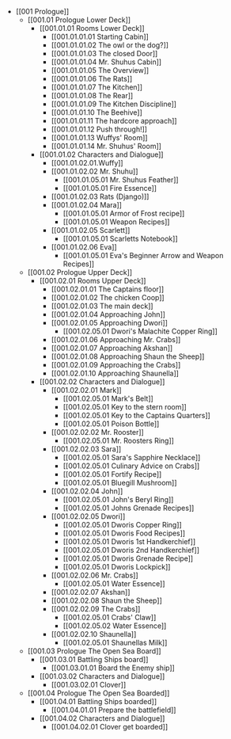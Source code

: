 - [[001 Prologue]]
	- [[001.01 Prologue Lower Deck]]
		- [[001.01.01 Rooms Lower Deck]]
			- [[001.01.01.01 Starting Cabin]]
			- [[001.01.01.02 The owl or the dog?]]
			- [[001.01.01.03 The closed Door]]
			- [[001.01.01.04 Mr. Shuhus Cabin]]
			- [[001.01.01.05 The Overview]]
			- [[001.01.01.06 The Rats]]
			- [[001.01.01.07 The Kitchen]]
			- [[001.01.01.08 The Rear]]
			- [[001.01.01.09 The Kitchen Discipline]]
			- [[001.01.01.10 The Beehive]]
			- [[001.01.01.11 The hardcore approach]]
			- [[001.01.01.12 Push through!]]
			- [[001.01.01.13 Wuffys' Room]]
			- [[001.01.01.14 Mr. Shuhus' Room]]
		- [[001.01.02 Characters and Dialogue]]
			- [[001.01.02.01.Wuffy]]
			- [[001.01.02.02 Mr. Shuhu]]
				- [[001.01.05.01 Mr. Shuhus Feather]]
				- [[001.01.05.01 Fire Essence]]
			- [[001.01.02.03 Rats (Django)]]
			- [[001.01.02.04 Mara]]
				- [[001.01.05.01 Armor of Frost recipe]]
				- [[001.01.05.01 Weapon Recipes]]
			- [[001.01.02.05 Scarlett]]
				- [[001.01.05.01 Scarletts Notebook]]
			- [[001.01.02.06 Eva]]
				- [[001.01.05.01 Eva's Beginner Arrow and Weapon Recipes]]
	- [[001.02 Prologue Upper Deck]]
		- [[001.02.01 Rooms Upper Deck]]
			- [[001.02.01.01 The Captains floor]]
			- [[001.02.01.02 The chicken Coop]]
			- [[001.02.01.03 The main deck]]
			- [[001.02.01.04 Approaching John]]
			- [[001.02.01.05 Approaching Dwori]]
				- [[001.02.05.01 Dwori's Malachite Copper Ring]]
			- [[001.02.01.06 Approaching Mr. Crabs]]
			- [[001.02.01.07 Approaching Akshan]]
			- [[001.02.01.08 Approaching Shaun the Sheep]]
			- [[001.02.01.09 Approaching the Crabs]]
			- [[001.02.01.10 Approaching Shaunella]]
		- [[001.02.02 Characters and Dialogue]]
			- [[001.02.02.01 Mark]]
				- [[001.02.05.01 Mark's Belt]]
				- [[001.02.05.01 Key to the stern room]]
				- [[001.02.05.01 Key to the Captains Quarters]]
				- [[001.02.05.01 Poison Bottle]]
			- [[001.02.02.02 Mr. Rooster]]
				- [[001.02.05.01 Mr. Roosters Ring]]
			- [[001.02.02.03 Sara]]
				- [[001.02.05.01 Sara's Sapphire Necklace]]
				- [[001.02.05.01 Culinary Advice on Crabs]]
				- [[001.02.05.01 Fortify Recipe]]
				- [[001.02.05.01 Bluegill Mushroom]]
			- [[001.02.02.04 John]]
				- [[001.02.05.01 John's Beryl Ring]]
				- [[001.02.05.01 Johns Grenade Recipes]]
			- [[001.02.02.05 Dwori]]
				- [[001.02.05.01 Dworis Copper Ring]]
				- [[001.02.05.01 Dworis Food Recipes]]
				- [[001.02.05.01 Dworis 1st Handkerchief]]
				- [[001.02.05.01 Dworis 2nd Handkerchief]]
				- [[001.02.05.01 Dworis Grenade Recipe]]
				- [[001.02.05.01 Dworis Lockpick]]
			- [[001.02.02.06 Mr. Crabs]]
				- [[001.02.05.01 Water Essence]]
			- [[001.02.02.07 Akshan]]
			- [[001.02.02.08 Shaun the Sheep]]
			- [[001.02.02.09 The Crabs]]
				- [[001.02.05.01 Crabs' Claw]]
				- [[001.02.05.02 Water Essence]]
			- [[001.02.02.10 Shaunella]]
				- [[001.02.05.01 Shaunellas Milk]]
	- [[001.03 Prologue The Open Sea Board]]
		- [[001.03.01 Battling Ships board]]
			- [[001.03.01.01 Board the Enemy ship]]
		- [[001.03.02 Characters and Dialogue]]
			- [[001.03.02.01 Clover]]
	- [[001.04 Prologue The Open Sea Boarded]]
		- [[001.04.01 Battling Ships boarded]]
			- [[001.04.01.01 Prepare the battlefield]]
		- [[001.04.02 Characters and Dialogue]]
			- [[001.04.02.01 Clover get boarded]]